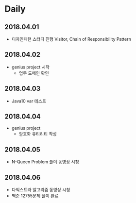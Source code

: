 # Daily

## 2018.04.01
* 디자인패턴 스터디 진행 Visitor, Chain of Responsibility Pattern

## 2018.04.02
* genius project 시작
  * 업무 도메인 확인  

## 2018.04.03
* Java10 var 테스트

## 2018.04.04
* genius project
  * 암호화 유티리티 작성

## 2018.04.05
  * N-Queen Problem 풀이 동영상 시청

## 2018.04.06
  * 다익스트라 알고리즘 동영상 시청
  * 백준 12755문제 풀이 완료
